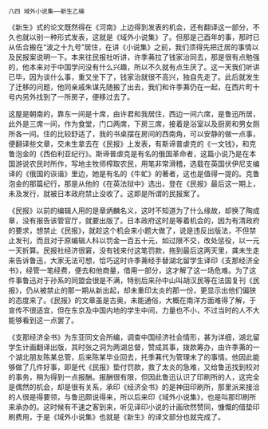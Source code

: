     八四 域外小说集——新生乙编 

   《新生》式的论文既然得在《河南》上边得到发表的机会，还有翻译这一部分，不久也就以别一种形式发表，这就是《域外小说集》了。但那是己酉年的事，那时已从伍合搬在“波之十九号”居住，在讲《小说集》之前，我们须得先把迁居的事情以及民报案说明一下。本来往民报社听讲，许季茀拉了钱家治同去，那是很有点勉强的，他本来对于中国学问没有什么兴趣，所以不久就有点生厌了。这一天我们听讲已毕，因为谈什么事，重又坐下了，钱家治就很不高兴，独自先走了。此后就发生了迁移的问题，他同亲戚朱谋先随搬了出去，我们和许季茀仍在一起，在西片町十号内另外找到了一所房子，便移过去了。

   这屋是朝南的，靠东一间是十席，由许君和我居住，西边一间六席，是鲁迅所居，此外是三席一间，作为食堂，门口两席，下房三席，接着是浴室以及厨房和男女厕所各一间。住的比较舒适了，我的书桌摆在房间的西南角，可以安静的做一点事，便翻译些文章，交未生拿去在《民报》上发表，有斯谛普虐克的《一文钱》，和克鲁泡金的《西伯利亚纪行》。斯谛普虐克是有名的俄国革命者，这篇小说乃是在本国游说农民时所作，写地主牧师榨取农民，用笔非常滑稽，选载在英国伏伊尼支编译的《俄国的诙谐》里边，她是有名的《牛虻》的著者，这也是值得一提的。克鲁泡金的那篇纪行，那是从他的《在英法狱中》选出，登在《民报》最后这一期上，未及发行，就被日本政府禁止没收了。这即是所谓的民报案了。

   《民报》以前的编辑人用的是章炳麟名义，这时不知道为了什么缘故，却换了陶成章，没有报告该管官厅，就要出版了。日本政府这时是等着机会的，因为有清政府的要求，想禁止《民报》，就趁这个机会来小题大做了，说是违反出版法，不但禁止发刊，而且对于原编辑人科以罚金一百五十元，如过限不交，改处惩役，以一元一天折算。民报社经济很窘，没有钱来付这笔罚款，拖到最后这两天里，龚未生走来告诉鲁迅，大家无法可想，恰巧这时许季茀经手替湖北留学生译印《支那经济全书》，经管一笔经费，便去和他商量，借用一部分，这才解了这一场危难。为了这件事鲁迅对于孙系的同盟会很是不满，特别后来孙中山叫胡汉民等在法国复刊《民报》，仍从被禁止的那一期从新出起，却未重印太炎的那一份，更显示出他们偏狭的态度来了。《民报》的文章虽是古奥，未能通俗，大概在南洋方面难得了解，于宣传不很适宜，但在东京及中国内地的学生中间，力量也不小，不过当时的人不大能够看到这一点罢了。

   《支那经济全书》为东亚同文会所编，调查中国经济社会情形，甚为详细，湖北留学生计画翻译出版，其时张之洞为两湖总督，赞成其事，拨款筹办，由许季茀的一个湖北朋友陈某总管，后来陈某毕业回去，托季茀代为管理未了的事情。他因此能够做了几件好事，即是代《民报》垫付罚款，救了太炎的急难，又给鲁迅找到校对的事务，稍为得到一点报酬。报酬很有限，但因此鲁迅认识了印刷所的人，这完全是偶然的机会，却是很有关系，承印《经济全书》的是神田印刷所，那里派来接洽的人很是得要领，与鲁迅颇说得来，所以后来印《域外小说集》，也是叫那印刷所来承办的。这时候有不速之客到来，听见译印小说的计画欣然赞同，慷慨的借垫印刷费用，于是《域外小说集》也就是《新生》的译文部分也就完成了。

